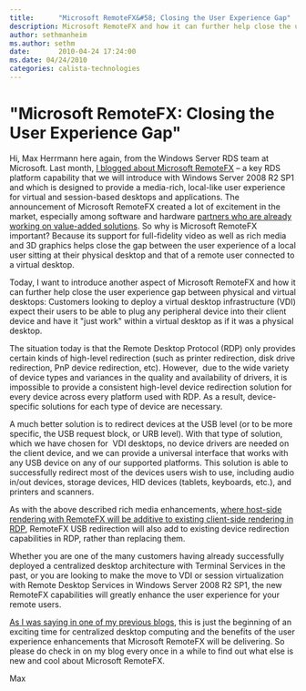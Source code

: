 ```yaml
---
title:      "Microsoft RemoteFX&#58; Closing the User Experience Gap"
description: Microsoft RemoteFX and how it can further help close the user experience gap between physical and virtual desktops.
author: sethmanheim
ms.author: sethm
date:       2010-04-24 17:24:00
ms.date: 04/24/2010
categories: calista-technologies
---
```

# "Microsoft RemoteFX&#58; Closing the User Experience Gap"

Hi, Max Herrmann here again, from the Windows Server RDS team at Microsoft. Last month, [I blogged about Microsoft RemoteFX](https://blogs.technet.com/virtualization/archive/2010/03/17/explaining-microsoft-remotefx.aspx) – a key RDS platform capability that we will introduce with Windows Server 2008 R2 SP1 and which is designed to provide a media-rich, local-like user experience for virtual and session-based desktops and applications. The announcement of Microsoft RemoteFX created a lot of excitement in the market, especially among software and hardware [partners who are already working on value-added solutions](https://blogs.msdn.com/rds/archive/2010/03/22/partners-support-microsoft-remotefx.aspx). So why is Microsoft RemoteFX important? Because its support for full-fidelity video as well as rich media and 3D graphics helps close the gap between the user experience of a local user sitting at their physical desktop and that of a remote user connected to a virtual desktop.

Today, I want to introduce another aspect of Microsoft RemoteFX and how it can further help close the user experience gap between physical and virtual desktops: Customers looking to deploy a virtual desktop infrastructure (VDI) expect their users to be able to plug any peripheral device into their client device and have it "just work" within a virtual desktop as if it was a physical desktop. 

The situation today is that the Remote Desktop Protocol (RDP) only provides certain kinds of high-level redirection (such as printer redirection, disk drive redirection, PnP device redirection, etc). However,  due to the wide variety of device types and variances in the quality and availability of drivers, it is impossible to provide a consistent high-level device redirection solution for every device across every platform used with RDP. As a result, device-specific solutions for each type of device are necessary.

A much better solution is to redirect devices at the USB level (or to be more specific, the USB request block, or URB level). With that type of solution, which we have chosen for  VDI desktops, no device drivers are needed on the client device, and we can provide a universal interface that works with any USB device on any of our supported platforms. This solution is able to successfully redirect most of the devices users wish to use, including audio in/out devices, storage devices, HID devices (tablets, keyboards, etc.), and printers and scanners.

As with the above described rich media enhancements, [where host-side rendering with RemoteFX will be additive to existing client-side rendering in RDP](https://blogs.msdn.com/rds/archive/2010/03/26/microsoft-remotefx-the-problem-we-are-solving.aspx), RemoteFX USB redirection will also add to existing device redirection capabilities in RDP, rather than replacing them.

Whether you are one of the many customers having already successfully deployed a centralized desktop architecture with Terminal Services in the past, or you are looking to make the move to VDI or session virtualization with Remote Desktop Services in Windows Server 2008 R2 SP1, the new RemoteFX capabilities will greatly enhance the user experience for your remote users.

[As I was saying in one of my previous blogs](https://blogs.technet.com/virtualization/archive/2010/03/17/explaining-microsoft-remotefx.aspx), this is just the beginning of an exciting time for centralized desktop computing and the benefits of the user experience enhancements that Microsoft RemoteFX will be delivering. So please do check in on my blog every once in a while to find out what else is new and cool about Microsoft RemoteFX.

Max
